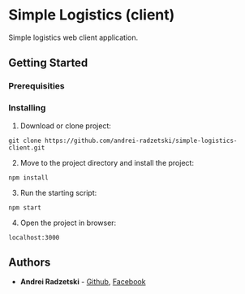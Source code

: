 # Simple Logistics (client)
Simple logistics web client application.

## Getting Started
### Prerequisities
### Installing
 1. Download or clone project:
  
  ```
  git clone https://github.com/andrei-radzetski/simple-logistics-client.git
  ```
 2. Move to the project directory and install the project:
  
  ```
  npm install
  ```
 3. Run the starting script:
  
  ```
  npm start
  ```
 4. Open the project in browser:
  
  ```
  localhost:3000
  ```
  
## Authors

* **Andrei Radzetski** - [Github](https://github.com/andrei-radzetski), [Facebook](https://www.facebook.com/stels666)
